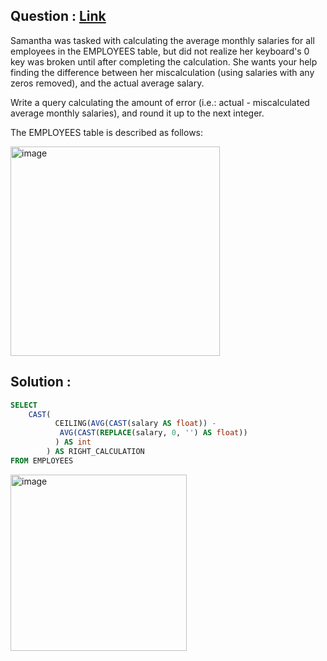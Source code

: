 ## Question : [Link](https://www.hackerrank.com/challenges/the-blunder/problem?isFullScreen=true)
Samantha was tasked with calculating the average monthly salaries for all employees in the EMPLOYEES table, 
but did not realize her keyboard's 0 key was broken until after completing the calculation. She wants your 
help finding the difference between her miscalculation (using salaries with any zeros removed), and the 
actual average salary.

Write a query calculating the amount of error (i.e.: actual - miscalculated average monthly salaries), 
and round it up to the next integer.

The EMPLOYEES table is described as follows:

<img width="335" alt="image" src="https://github.com/user-attachments/assets/faa5715c-1a21-4c15-bfff-1fed722c7b9b" />

## Solution :
```sql
SELECT
    CAST(
          CEILING(AVG(CAST(salary AS float)) -
           AVG(CAST(REPLACE(salary, 0, '') AS float))
          ) AS int
        ) AS RIGHT_CALCULATION
FROM EMPLOYEES
```
<img width="282" alt="image" src="https://github.com/user-attachments/assets/21488d6a-df63-4459-8ce0-b7f514dbf232" />
